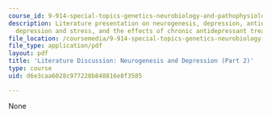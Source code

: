 ```yaml
---
course_id: 9-914-special-topics-genetics-neurobiology-and-pathophysiology-of-psychiatric-disorders-fall-2008
description: Literature presentation on neurogenesis, depression, antidepressants,
  depression and stress, and the effects of chronic antidepressant treatment.
file_location: /coursemedia/9-914-special-topics-genetics-neurobiology-and-pathophysiology-of-psychiatric-disorders-fall-2008/d6e3caa6028c977228b848816e8f3585_MIT9_914f08_lec04.pdf
file_type: application/pdf
layout: pdf
title: 'Literature Discussion: Neurogenesis and Depression (Part 2)'
type: course
uid: d6e3caa6028c977228b848816e8f3585

---
```

None